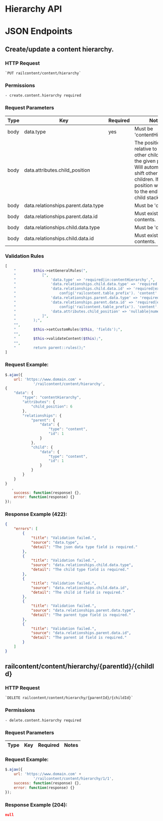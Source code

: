 # Hierarchy API

# JSON Endpoints


<!-- START_f6d838bb700192d56d216ae84700c66d -->
## Create/update a content hierarchy.


### HTTP Request
    `PUT railcontent/content/hierarchy`


### Permissions
    - create.content.hierarchy required
    
### Request Parameters


|Type|Key|Required|Notes|
|----|---|--------|-----|
|body|data.type|  yes  |Must be 'contentHierarchy'.|
|body|data.attributes.child_position|    |The position relative to the other children of the given parent. Will automatically shift other children. If null - position will be set to the end of the child stack.|
|body|data.relationships.parent.data.type|    |Must be 'content'.|
|body|data.relationships.parent.data.id|    |Must exists in contents.|
|body|data.relationships.child.data.type|    |Must be 'content'.|
|body|data.relationships.child.data.id|    |Must exists in contents.|

### Validation Rules
```php
[
    "        $this->setGeneralRules(",
    "            [",
    "                'data.type' => 'required|in:contentHierarchy',",
    "                'data.relationships.child.data.type' => 'required|in:content',",
    "                'data.relationships.child.data.id' => 'required|exists:' . config('railcontent.database_connection_name') . '.' .",
    "                    config('railcontent.table_prefix'). 'content' . ',id',",
    "                'data.relationships.parent.data.type' => 'required|in:content',",
    "                'data.relationships.parent.data.id' => 'required|exists:' . config('railcontent.database_connection_name') . '.' .",
    "                    config('railcontent.table_prefix'). 'content'. ',id',",
    "                'data.attributes.child_position' => 'nullable|numeric|min:0'",
    "            ]",
    "        );",
    "",
    "        $this->setCustomRules($this, 'fields');",
    "",
    "        $this->validateContent($this);",
    "",
    "        return parent::rules();"
]
```

### Request Example:

```js
$.ajax({
    url: 'https://www.domain.com' +
             '/railcontent/content/hierarchy',
{
    "data": {
        "type": "contentHierarchy",
        "attributes": {
            "child_position": 6
        },
        "relationships": {
            "parent": {
                "data": {
                    "type": "content",
                    "id": 1
                }
            },
            "child": {
                "data": {
                    "type": "content",
                    "id": 1
                }
            }
        }
    }
}
   ,
    success: function(response) {},
    error: function(response) {}
});
```

### Response Example (422):

```json
{
    "errors": [
        {
            "title": "Validation failed.",
            "source": "data.type",
            "detail": "The json data type field is required."
        },
        {
            "title": "Validation failed.",
            "source": "data.relationships.child.data.type",
            "detail": "The child type field is required."
        },
        {
            "title": "Validation failed.",
            "source": "data.relationships.child.data.id",
            "detail": "The child id field is required."
        },
        {
            "title": "Validation failed.",
            "source": "data.relationships.parent.data.type",
            "detail": "The parent type field is required."
        },
        {
            "title": "Validation failed.",
            "source": "data.relationships.parent.data.id",
            "detail": "The parent id field is required."
        }
    ]
}
```




<!-- END_f6d838bb700192d56d216ae84700c66d -->

<!-- START_522506d0e5c355eb192c83407b0da522 -->
## railcontent/content/hierarchy/{parentId}/{childId}

### HTTP Request
    `DELETE railcontent/content/hierarchy/{parentId}/{childId}`


### Permissions
    - delete.content.hierarchy required
    
### Request Parameters


|Type|Key|Required|Notes|
|----|---|--------|-----|


### Request Example:

```js
$.ajax({
    url: 'https://www.domain.com' +
             '/railcontent/content/hierarchy/1/1',
    success: function(response) {},
    error: function(response) {}
});
```

### Response Example (204):

```json
null
```




<!-- END_522506d0e5c355eb192c83407b0da522 -->

